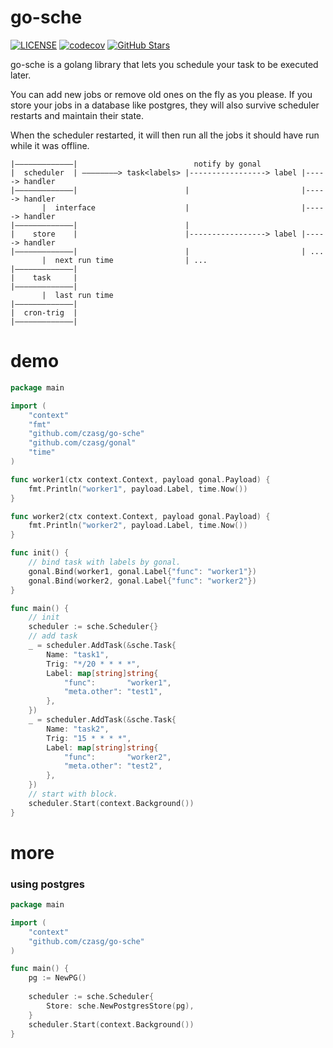 # go-sche
[![LICENSE](https://img.shields.io/github/license/mashape/apistatus.svg?style=flat-square&label=License)](https://github.com/czasg/go-sche/blob/master/LICENSE)
[![codecov](https://codecov.io/gh/czasg/go-sche/branch/main/graph/badge.svg?token=SQS18BX6SG)](https://codecov.io/gh/czasg/go-sche)
[![GitHub Stars](https://img.shields.io/github/stars/czasg/go-sche.svg?style=flat-square&label=Stars&logo=github)](https://github.com/czasg/go-sche/stargazers)

go-sche is a golang library that lets you schedule your task to be executed later.

You can add new jobs or remove old ones on the fly as you please. 
If you store your jobs in a database like postgres,
they will also survive scheduler restarts and maintain their state. 

When the scheduler restarted, it will then run all the jobs it should have run while it was offline.
```text
|—————————————|                          notify by gonal
|  scheduler  | ————————> task<labels> |-----------------> label |-----> handler
|—————————————|                        |                         |-----> handler
       |  interface                    |                         |-----> handler
|—————————————|                        |          
|    store    |                        |-----------------> label |-----> handler
|—————————————|                        |                         | ...
       |  next run time                | ...
|—————————————|
|    task     |
|—————————————|
       |  last run time
|—————————————|
|  cron-trig  |
|—————————————|
```

# demo
```go
package main

import (
	"context"
	"fmt"
	"github.com/czasg/go-sche"
	"github.com/czasg/gonal"
	"time"
)

func worker1(ctx context.Context, payload gonal.Payload) {
	fmt.Println("worker1", payload.Label, time.Now())
}

func worker2(ctx context.Context, payload gonal.Payload) {
	fmt.Println("worker2", payload.Label, time.Now())
}

func init() {
	// bind task with labels by gonal.
	gonal.Bind(worker1, gonal.Label{"func": "worker1"})
	gonal.Bind(worker2, gonal.Label{"func": "worker2"})
}

func main() {
	// init
	scheduler := sche.Scheduler{}
	// add task
	_ = scheduler.AddTask(&sche.Task{
		Name: "task1",
		Trig: "*/20 * * * *",
		Label: map[string]string{
			"func":       "worker1",
			"meta.other": "test1",
		},
	})
	_ = scheduler.AddTask(&sche.Task{
		Name: "task2",
		Trig: "15 * * * *",
		Label: map[string]string{
			"func":       "worker2",
			"meta.other": "test2",
		},
	})
	// start with block.
	scheduler.Start(context.Background())
}
```

# more
### using postgres
```go
package main

import (
	"context"
	"github.com/czasg/go-sche"
)

func main() {
	pg := NewPG()
	
	scheduler := sche.Scheduler{
		Store: sche.NewPostgresStore(pg),
	}
	scheduler.Start(context.Background())
}
```
